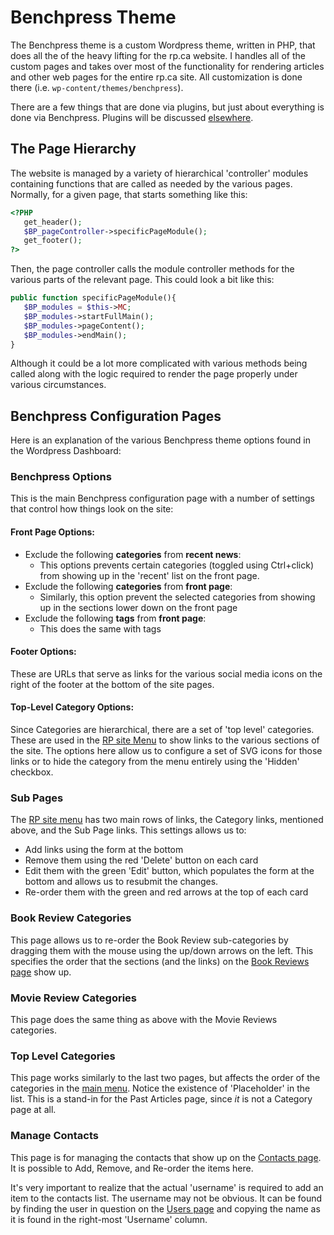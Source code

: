 # Benchpress Theme

The Benchpress theme is a custom Wordpress theme, written in PHP, that does all the of the heavy lifting for the rp.ca website. I handles all of the custom pages and takes over most of the functionality for rendering articles and other web pages for the entire rp.ca site. All customization is done there (i.e. `wp-content/themes/benchpress`).

There are a few things that are done via plugins, but just about everything is done via Benchpress. Plugins will be discussed [elsewhere](wordpress.md#plugins).

## The Page Hierarchy

The website is managed by a variety of hierarchical 'controller' modules containing functions that are called as needed by the various pages. Normally, for a given page, that starts something like this:

```PHP
<?PHP
   get_header();
   $BP_pageController->specificPageModule();
   get_footer();
?>
```

Then, the page controller calls the module controller methods for the various parts of the relevant page. This could look a bit like this:

```PHP
public function specificPageModule(){
   $BP_modules = $this->MC;
   $BP_modules->startFullMain();
   $BP_modules->pageContent();
   $BP_modules->endMain();
}
```

Although it could be a lot more complicated with various methods being called along with the logic required to render the page properly under various circumstances.

## Benchpress Configuration Pages

Here is an explanation of the various Benchpress theme options found in the Wordpress Dashboard:

### Benchpress Options

This is the main Benchpress configuration page with a number of settings that control how things look on the site:

#### Front Page Options:

- Exclude the following **categories** from **recent news**:
    - This options prevents certain categories (toggled using Ctrl+click) from showing up in the 'recent' list on the front page.
- Exclude the following **categories** from **front page**:
    - Similarly, this option prevent the selected categories from showing up in the sections lower down on the front page
- Exclude the following **tags** from **front page**:
    - This does the same with tags

#### Footer Options:

These are URLs that serve as links for the various social media icons on the right of the footer at the bottom of the site pages.

#### Top-Level Category Options:

Since Categories are hierarchical, there are a set of 'top level' categories. These are used in the [RP site Menu](rp_ca.md#Menu) to show links to the various sections of the site. The options here allow us to configure a set of SVG icons for those links or to hide the category from the menu entirely using the 'Hidden' checkbox.

### Sub Pages

The [RP site menu](rp_ca.md#Menu) has two main rows of links, the Category links, mentioned above, and the Sub Page links. This settings allows us to:

- Add links using the form at the bottom
- Remove them using the red 'Delete' button on each card
- Edit them with the green 'Edit' button, which populates the form at the bottom and allows us to resubmit the changes.
- Re-order them with the green and red arrows at the top of each card

### Book Review Categories

This page allows us to re-order the Book Review sub-categories by dragging them with the mouse using the up/down arrows on the left. This specifies the order that the sections (and the links) on the [Book Reviews page](https://reformedperspective.ca/category/book-reviews) show up.

### Movie Review Categories

This page does the same thing as above with the Movie Reviews categories.

### Top Level Categories

This page works similarly to the last two pages, but affects the order of the categories in the [main menu](rp_ca.md#menu). Notice the existence of 'Placeholder' in the list. This is a stand-in for the Past Articles page, since *it* is not a Category page at all.

### Manage Contacts

This page is for managing the contacts that show up on the [Contacts page](https://reformedperspective.ca/contact). It is possible to Add, Remove, and Re-order the items here.

It's very important to realize that the actual 'username' is required to add an item to the contacts list. The username may not be obvious. It can be found by finding the user in question on the [Users page](https://reformedperspective.ca/wp-admin/users.php) and copying the name as it is found in the right-most 'Username' column.
